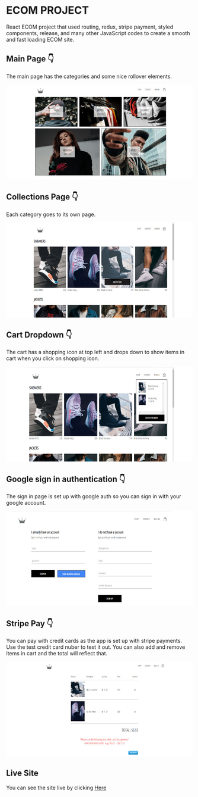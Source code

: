 # ECOM PROJECT
React ECOM project that used routing, redux, stripe payment, styled components, release, and many other JavaScript codes to create a smooth and fast loading ECOM site.

## Main Page 👇
The main page has the categories and some nice rollover elements.

![Screenshot](ecom-main.jpg)

## Collections Page 👇
Each category goes to its own page.

![Screenshot](ecom-collections.jpg)

## Cart Dropdown 👇
The cart has a shopping icon at top left and drops down to show items in cart when you click on shopping icon.

![Screenshot](ecom-dropdown.jpg)

## Google sign in authentication 👇
The sign in page is set up with google auth so you can sign in with your google account.

![Screenshot](ecom-google-auth.jpg)

## Stripe Pay 👇
You can pay with credit cards as the app is set up with stripe payments. Use the test credit card nuber to test it out.
You can also add and remove items in cart and the total will reflect that.

![Screenshot](ecom-stripe-pay.jpg)

## Live Site
You can see the site live by clicking <a href="https://crown-clothingv2.herokuapp.com/">Here</a>
